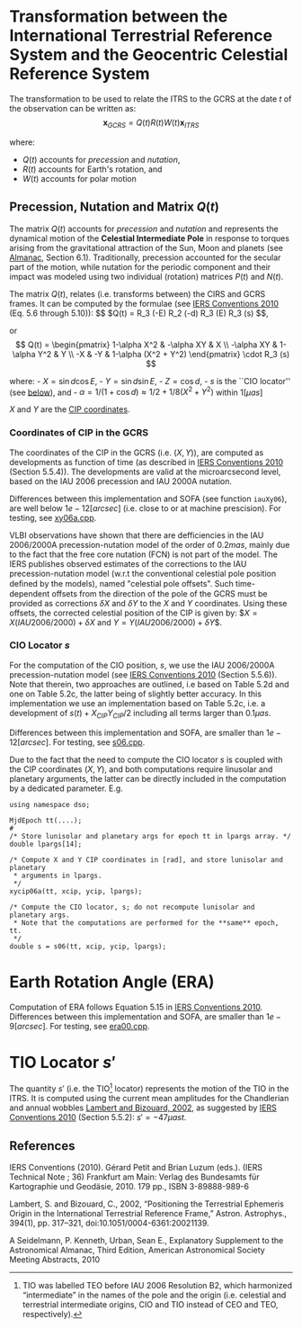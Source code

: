 # Transformation between the International Terrestrial Reference System and the Geocentric Celestial Reference System

The transformation to be used to relate the ITRS to the GCRS at the date $t$ 
of the observation can be written as:
$$ \mathbf{x}_{GCRS} = Q(t) R(t) W(t) \mathbf{x}_{ITRS} $$

where:
 - $Q(t)$ accounts for *precession* and *nutation*,
 - $R(t)$ accounts for Earth's rotation, and
 - $W(t)$ accounts for polar motion

## Precession, Nutation and Matrix $Q(t)$

The matrix $Q(t)$ accounts for *precession* and *nutation* and represents the 
dynamical motion of the **Celestial Intermediate Pole** in response to torques 
arising from the gravitational attraction of the Sun, Moon and planets (see 
[Almanac](#EXAlmanac), Section 6.1). Traditionally, precession accounted for the 
secular part of the motion, while nutation for the periodic component and their 
impact was modeled using two individual (rotation) matrices $P(t)$ and 
$N(t)$.

The matrix $Q(t)$, relates (i.e. transforms between) the CIRS and GCRS frames.
It can be computed by the formulae (see [IERS Conventions 2010](#IERS2010) 
(Eq. 5.6 through 5.10)):
$$ $Q(t) = R_3 (-E) R_2 (-d) R_3 (E) R_3 (s) $$,

or
$$ Q(t) = \begin{pmatrix} 1-\alpha X^2 & -\alpha XY   & X \\
                                -\alpha XY  & 1-\alpha Y^2 & Y \\
                                -X          & -Y           & 1-\alpha (X^2 + Y^2)
          \end{pmatrix} \cdot R_3 (s) $$

where:
    - $X = \sin d \cos E$,
    - $Y = \sin d \sin E$,
    - $Z = \cos d$, 
    - $s$ is the ``CIO locator'' (see [below](#ciolocator)), and
    - $\alpha = 1/(1 + \cos d ) \approx 1/2 + 1/8(X^2 + Y^2)$ within $1 [\mu as]$

$X$ and $Y$ are the [CIP coordinates](#cipingcrs).

### Coordinates of CIP in the GCRS <a name="cipingcrs"></a>

The coordinates of the CIP in the GCRS (i.e. $(X,Y)$), are computed as developments 
as function of time (as described in [IERS Conventions 2010](#IERS2010) (Section 5.5.4)).
The developments are valid at the microarcsecond level, based on the IAU 2006 
precession and IAU 2000A nutation.

Differences between this implementation and SOFA (see function `iauXy06`), are 
well below $1e-12 [arcsec]$ (i.e. close to or at machine prescision). 
For testing, see [xy06a.cpp](../blob/cleanup/test/sofa/xy06a.cpp).

VLBI observations have shown that there are defficiencies in the IAU 2006/2000A 
precession-nutation model of the order of $0.2 mas$, mainly due to the fact 
that the free core nutation (FCN) is not part of the model. The IERS publishes 
observed estimates of the corrections to the IAU precession-nutation model (w.r.t 
the conventional celestial pole position deﬁned by the models), named 
"celestial pole offsets". Such time-dependent offsets from the direction of 
the pole of the GCRS must be provided as corrections $\delta X$ and $\delta Y$ 
to the $X$ and $Y$ coordinates. Using these offsets, the corrected celestial 
position of the CIP is given by:
$$X = X(IAU 2006/2000) + \delta X$ and $Y = Y(IAU 2006/2000) + \delta Y$$.

### CIO Locator $s$ <a name="ciolocator"></a>

For the computation of the CIO position, $s$, we use the IAU 2006/2000A 
precession-nutation model (see [IERS Conventions 2010](#IERS2010) (Section 5.5.6)). 
Note that therein, two approaches are outlined, i.e based on Table 5.2d and 
one on Table 5.2c, the latter being of slightly better accuracy. In this 
implementation we use an implementation based on Table 5.2c, i.e. a development 
of $s(t) + X_{CIP}Y_{CIP} /2$ including all terms larger than $0.1 \mu as$.

Differences between this implementation and SOFA, are smaller than $1e-12 [arcsec]$.
For testing, see [s06.cpp](../blob/cleanup/test/sofa/s06.cpp).

Due to the fact that the need to compute the CIO locator $s$ is coupled with the 
CIP coordinates $(X,Y)$, and both computations require linusolar and planetary 
arguments, the latter can be directly included in the computation by a dedicated 
parameter. E.g.

```
using namespace dso;

MjdEpoch tt(....);
#
/* Store lunisolar and planetary args for epoch tt in lpargs array. */
double lpargs[14];

/* Compute X and Y CIP coordinates in [rad], and store lunisolar and planetary 
 * arguments in lpargs.
 */
xycip06a(tt, xcip, ycip, lpargs);

/* Compute the CIO locator, s; do not recompute lunisolar and planetary args. 
 * Note that the computations are performed for the **same** epoch, tt.
 */
double s = s06(tt, xcip, ycip, lpargs);
```

# Earth Rotation Angle (ERA)

Computation of ERA follows Equation 5.15 in [IERS Conventions 2010](#IERS2010). 
Differences between this implementation and SOFA, are smaller than $1e-9 [arcsec]$.
For testing, see [era00.cpp](../blob/cleanup/test/sofa/era00.cpp).

# TIO Locator $s\prime$

The quantity $s\prime$ (i.e. the TIO[^1] locator) represents the motion of the TIO 
in the ITRS. It is computed using the current mean amplitudes for the Chandlerian 
and annual wobbles [Lambert and Bizouard, 2002](#TIORefPaper), 
as suggested by [IERS Conventions 2010](#IERS2010) (Section 5.5.2):
$s\prime = -47 µas t$. 

[^1]: TIO was labelled TEO before IAU 2006 Resolution B2, which harmonized 
“intermediate” in the names of the pole and the origin (i.e. celestial and
terrestrial intermediate origins, CIO and TIO instead of CEO and TEO, respectively).


## References

<a name="IERS2010"></a>IERS Conventions (2010). Gérard Petit and Brian Luzum (eds.). 
(IERS Technical Note ; 36) Frankfurt am Main: Verlag des Bundesamts für Kartographie und Geodäsie, 
2010. 179 pp., ISBN 3-89888-989-6

<a name="TIORefPaper"></a>Lambert, S. and Bizouard, C., 2002, 
“Positioning the Terrestrial Ephemeris Origin in the International Terrestrial Reference Frame,” 
Astron. Astrophys., 394(1), pp. 317–321, doi:10.1051/0004-6361:20021139.

<a name="EXAlmanac"></a>A Seidelmann, P. Kenneth, Urban, Sean E., 
Explanatory Supplement to the Astronomical Almanac, Third Edition,
American Astronomical Society Meeting Abstracts, 2010
